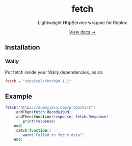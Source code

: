 <div align="center">
  <h1>fetch</h1>
  <p>Lightweight HttpService wrapper for Roblox</p>
  <a href="https://synpixel.github.io/rbx-fetch/">View docs →</a>
</div>

## Installation

### Wally

Put fetch inside your Wally dependencies, as so:

```toml
fetch = "synpixel/fetch@0.1.1"
```

## Example

```lua
fetch("https://dummyjson.com/products/1")
    :andThen(fetch.decodeJSON)
    :andThen(function(response: fetch.Response)
        print(response)
    end)
    :catch(function()
        warn("Failed to fetch data")
    end)
```
